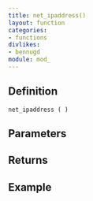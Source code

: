 ```yaml
---
title: net_ipaddress()
layout: function
categories:
- functions
divlikes:
- bennugd
module: mod_
---
```


## Definition

    net_ipaddress ( )

## Parameters

## Returns

## Example
